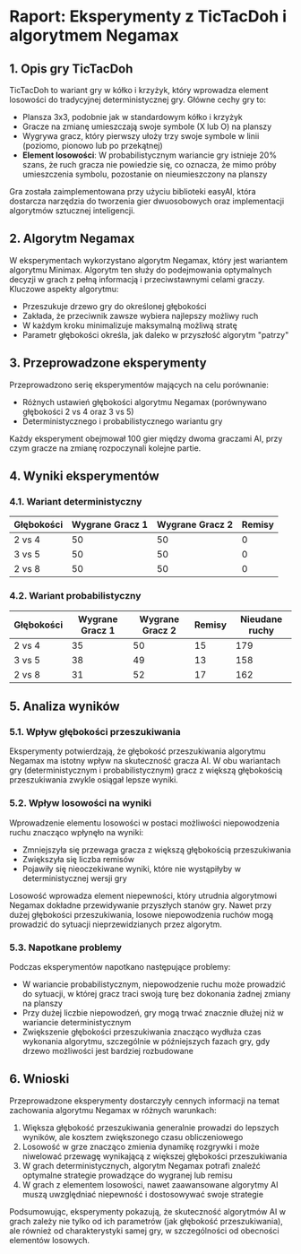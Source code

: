 # Raport: Eksperymenty z TicTacDoh i algorytmem Negamax

## 1. Opis gry TicTacDoh

TicTacDoh to wariant gry w kółko i krzyżyk, który wprowadza element losowości do tradycyjnej deterministycznej gry. Główne cechy gry to:

- Plansza 3x3, podobnie jak w standardowym kółko i krzyżyk
- Gracze na zmianę umieszczają swoje symbole (X lub O) na planszy
- Wygrywa gracz, który pierwszy ułoży trzy swoje symbole w linii (poziomo, pionowo lub po przekątnej)
- **Element losowości**: W probabilistycznym wariancie gry istnieje 20% szans, że ruch gracza nie powiedzie się, co oznacza, że mimo próby umieszczenia symbolu, pozostanie on nieumieszczony na planszy

Gra została zaimplementowana przy użyciu biblioteki easyAI, która dostarcza narzędzia do tworzenia gier dwuosobowych oraz implementacji algorytmów sztucznej inteligencji.

## 2. Algorytm Negamax

W eksperymentach wykorzystano algorytm Negamax, który jest wariantem algorytmu Minimax. Algorytm ten służy do podejmowania optymalnych decyzji w grach z pełną informacją i przeciwstawnymi celami graczy. Kluczowe aspekty algorytmu:

- Przeszukuje drzewo gry do określonej głębokości
- Zakłada, że przeciwnik zawsze wybiera najlepszy możliwy ruch
- W każdym kroku minimalizuje maksymalną możliwą stratę
- Parametr głębokości określa, jak daleko w przyszłość algorytm "patrzy"

## 3. Przeprowadzone eksperymenty

Przeprowadzono serię eksperymentów mających na celu porównanie:
- Różnych ustawień głębokości algorytmu Negamax (porównywano głębokości 2 vs 4 oraz 3 vs 5)
- Deterministycznego i probabilistycznego wariantu gry

Każdy eksperyment obejmował 100 gier między dwoma graczami AI, przy czym gracze na zmianę rozpoczynali kolejne partie.

## 4. Wyniki eksperymentów

### 4.1. Wariant deterministyczny

| Głębokości | Wygrane Gracz 1 | Wygrane Gracz 2 | Remisy |
|------------|-----------------|-----------------|--------|
| 2 vs 4 | 50 | 50 | 0 |
| 3 vs 5 | 50 | 50 | 0 |
| 2 vs 8 | 50 | 50 | 0 |

### 4.2. Wariant probabilistyczny

| Głębokości | Wygrane Gracz 1 | Wygrane Gracz 2 | Remisy | Nieudane ruchy |
|------------|-----------------|-----------------|--------|----------------|
| 2 vs 4 | 35 | 50 | 15 | 179 |
| 3 vs 5 | 38 | 49 | 13 | 158 |
| 2 vs 8 | 31 | 52 | 17 | 162 |

## 5. Analiza wyników

### 5.1. Wpływ głębokości przeszukiwania

Eksperymenty potwierdzają, że głębokość przeszukiwania algorytmu Negamax ma istotny wpływ na skuteczność gracza AI. W obu wariantach gry (deterministycznym i probabilistycznym) gracz z większą głębokością przeszukiwania zwykle osiągał lepsze wyniki.

### 5.2. Wpływ losowości na wyniki

Wprowadzenie elementu losowości w postaci możliwości niepowodzenia ruchu znacząco wpłynęło na wyniki:
- Zmniejszyła się przewaga gracza z większą głębokością przeszukiwania
- Zwiększyła się liczba remisów
- Pojawiły się nieoczekiwane wyniki, które nie wystąpiłyby w deterministycznej wersji gry

Losowość wprowadza element niepewności, który utrudnia algorytmowi Negamax dokładne przewidywanie przyszłych stanów gry. Nawet przy dużej głębokości przeszukiwania, losowe niepowodzenia ruchów mogą prowadzić do sytuacji nieprzewidzianych przez algorytm.

### 5.3. Napotkane problemy

Podczas eksperymentów napotkano następujące problemy:
- W wariancie probabilistycznym, niepowodzenie ruchu może prowadzić do sytuacji, w której gracz traci swoją turę bez dokonania żadnej zmiany na planszy
- Przy dużej liczbie niepowodzeń, gry mogą trwać znacznie dłużej niż w wariancie deterministycznym
- Zwiększenie głębokości przeszukiwania znacząco wydłuża czas wykonania algorytmu, szczególnie w późniejszych fazach gry, gdy drzewo możliwości jest bardziej rozbudowane

## 6. Wnioski

Przeprowadzone eksperymenty dostarczyły cennych informacji na temat zachowania algorytmu Negamax w różnych warunkach:

1. Większa głębokość przeszukiwania generalnie prowadzi do lepszych wyników, ale kosztem zwiększonego czasu obliczeniowego
2. Losowość w grze znacząco zmienia dynamikę rozgrywki i może niwelować przewagę wynikającą z większej głębokości przeszukiwania
3. W grach deterministycznych, algorytm Negamax potrafi znaleźć optymalne strategie prowadzące do wygranej lub remisu
4. W grach z elementem losowości, nawet zaawansowane algorytmy AI muszą uwzględniać niepewność i dostosowywać swoje strategie

Podsumowując, eksperymenty pokazują, że skuteczność algorytmów AI w grach zależy nie tylko od ich parametrów (jak głębokość przeszukiwania), ale również od charakterystyki samej gry, w szczególności od obecności elementów losowych.